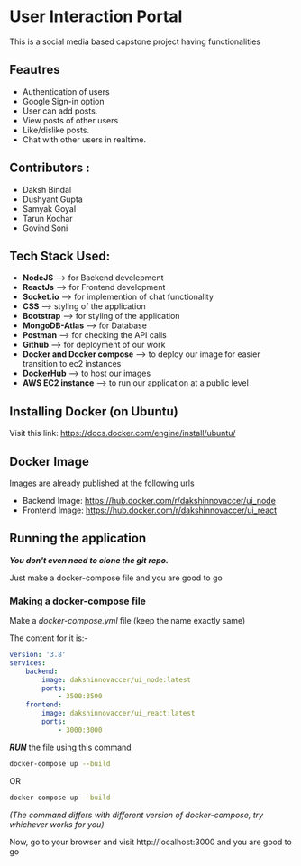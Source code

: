 # User Interaction Portal

This is a social media based capstone project having functionalities

## Feautres

- Authentication of users
- Google Sign-in option
- User can add posts.
- View posts of other users
- Like/dislike posts.
- Chat with other users in realtime.

## Contributors :

- Daksh Bindal
- Dushyant Gupta
- Samyak Goyal
- Tarun Kochar
- Govind Soni
   
## Tech Stack Used:

- **NodeJS** --> for Backend develepment
- **ReactJs** --> for Frontend development
- **Socket.io** --> for implemention of chat functionality
- **CSS** --> styling of the application
- **Bootstrap** --> for styling of the application
- **MongoDB-Atlas** --> for Database
- **Postman** --> for checking the API calls
- **Github** --> for deployment of our work
- **Docker and Docker compose** --> to deploy our image for easier transition to ec2 instances
- **DockerHub** --> to host our images
- **AWS EC2 instance** --> to run our application at a public level


## Installing Docker (on Ubuntu)

Visit this link: https://docs.docker.com/engine/install/ubuntu/

## Docker Image

Images are already published at the following urls
* Backend Image: https://hub.docker.com/r/dakshinnovaccer/ui_node
* Frontend Image: https://hub.docker.com/r/dakshinnovaccer/ui_react

## Running the application

***You don't even need to clone the git repo.***

Just make a docker-compose file and you are good to go

### Making a docker-compose file

Make a *docker-compose.yml* file (keep the name exactly same)

The content for it is:-
```yml
version: '3.8'
services:
    backend:
        image: dakshinnovaccer/ui_node:latest
        ports:
            - 3500:3500
    frontend:
        image: dakshinnovaccer/ui_react:latest
        ports:
            - 3000:3000
```
***RUN*** the file using this command
```bash
docker-compose up --build
```
OR
```bash
docker compose up --build
```
*(The command differs with different version of docker-compose, try whichever works for you)*

Now, go to your browser and visit http://localhost:3000 and you are good to go

  
  
